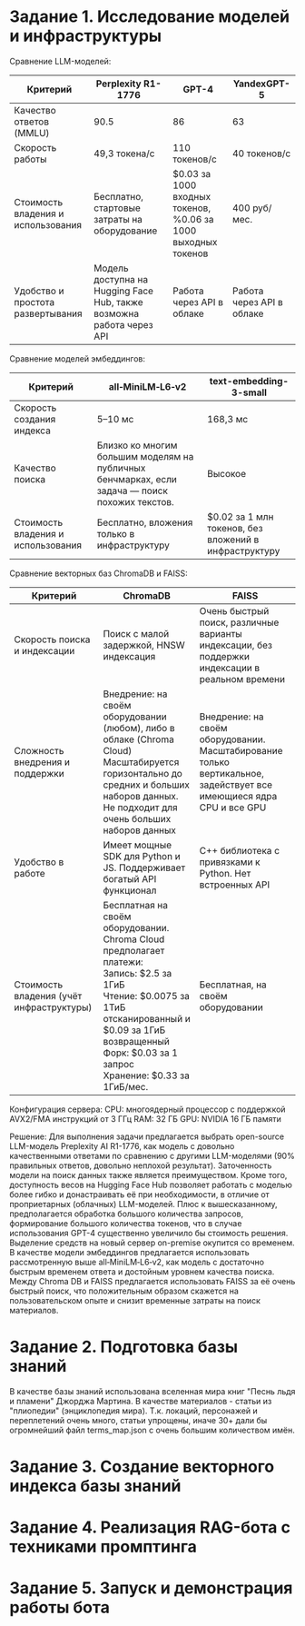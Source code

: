 # Задание 1. Исследование моделей и инфраструктуры

Сравнение LLM-моделей:

| Критерий                           | Perplexity R1-1776                                                   | GPT-4                                                         | YandexGPT-5               |
|------------------------------------|----------------------------------------------------------------------|---------------------------------------------------------------|---------------------------|
| Качество ответов (MMLU)            | 90.5                                                                 | 86                                                            | 63                        |
| Скорость работы                    | 49,3 токена/с                                                        | 110 токенов/с                                                 | 40 токенов/с              |
| Стоимость владения и использования | Бесплатно, стартовые затраты на оборудование                         | $0.03 за 1000 входных токенов, %0.06 за 1000 выходных токенов | 400 руб/мес.              |
| Удобство и простота развертывания  | Модель доступна на Hugging Face Hub, также возможна работа через API | Работа через API в облаке                                     | Работа через API в облаке |

Сравнение моделей эмбеддингов:

| Критерий                           | all‑MiniLM‑L6‑v2                                                                               | text-embedding-3-small                                | 
|------------------------------------|------------------------------------------------------------------------------------------------|-------------------------------------------------------|
| Скорость создания индекса          | 5–10 мс                                                                                        | 168,3 мс                                              |
| Качество поиска                    | Близко ко многим большим моделям на публичных бенчмарках, если задача — поиск похожих текстов. | Высокое                                               |
| Стоимость владения и использования | Бесплатно, вложения только в инфраструктуру                                                    | $0.02 за 1 млн токенов, без вложений в инфраструктуру |

Сравнение векторных баз ChromaDB и FAISS:

| Критерий                                 | ChromaDB                                                                                                                                                                                                                                | FAISS                                                                                                               |
|------------------------------------------|-----------------------------------------------------------------------------------------------------------------------------------------------------------------------------------------------------------------------------------------|---------------------------------------------------------------------------------------------------------------------|
| Скорость поиска и индексации             | Поиск с малой задержкой, HNSW индексация                                                                                                                                                                                                | Очень быстрый поиск, различные варианты индексации, без поддержки индексации в реальном времени                     |
| Сложность внедрения и поддержки          | Внедрение: на своём оборудовании (любом), либо в облаке (Chroma Cloud)<br/>Масштабируется горизонтально до средних и больших наборов данных. Не подходит для очень больших наборов данных                                               | Внедрение: на своём оборудовании. Масштабирование только вертикальное, задействует все имеющиеся ядра CPU и все GPU |
| Удобство в работе                        | Имеет мощные SDK для Python и JS. Поддерживает богатый API функционал                                                                                                                                                                   | C++ библиотека с привязками к Python. Нет встроенных API                                                            |
| Стоимость владения (учёт инфраструктуры) | Бесплатная на своём оборудовании.<br/>Chroma Cloud предполагает платежи:<br/>Запись: $2.5 за 1ГиБ<br/>Чтение: $0.0075 за 1ТиБ отсканированный и $0.09 за 1ГиБ возвращенный<br/>Форк: $0.03 за 1 запрос<br/>Хранение: $0.33 за 1ГиБ/мес. | Бесплатная, на своём оборудовании                                                                                   |

Конфигурация сервера:
CPU: многоядерный процессор с поддержкой AVX2/FMA инструкций от 3 ГГц
RAM: 32 ГБ
GPU: NVIDIA 16 ГБ памяти

Решение:
Для выполнения задачи предлагается выбрать open-source LLM-модель Preplexity AI R1-1776, как модель с довольно качественными ответами по сравнению с другими LLM-моделями (90% правильных ответов, довольно неплохой результат).
Заточенность модели на поиск данных также является преимуществом. 
Кроме того, доступность весов на Hugging Face Hub позволяет работать с моделью более гибко и донастраивать её при необходимости, в отличие от проприетарных (облачных) LLM-моделей.
Плюс к вышесказанному, предполагается обработка большого количества запросов, формирование большого количества токенов, что в случае использования GPT-4 существенно увеличило бы стоимость решения.
Выделение средств на новый сервер on-premise окупится со временем.
В качестве модели эмбеддингов предлагается использовать рассмотренную выше all‑MiniLM‑L6‑v2, как модель с достаточно быстрым временем ответа и достойным уровнем качества поиска.
Между Chroma DB и FAISS предлагается использовать FAISS за её очень быстрый поиск, что положительным образом скажется на пользовательском опыте и снизит временные затраты на поиск материалов. 

# Задание 2. Подготовка базы знаний

В качестве базы знаний использована вселенная мира книг "Песнь льдя и пламени" Джорджа Мартина. 
В качестве материалов - статьи из "плиопедии" (энциклопедия мира). 
Т.к. локаций, персонажей и переплетений очень много, статьи упрощены, иначе 30+ дали бы огромнейший файл terms_map.json с очень большим количеством имён.

# Задание 3. Создание векторного индекса базы знаний

# Задание 4. Реализация RAG-бота с техниками промптинга

# Задание 5. Запуск и демонстрация работы бота